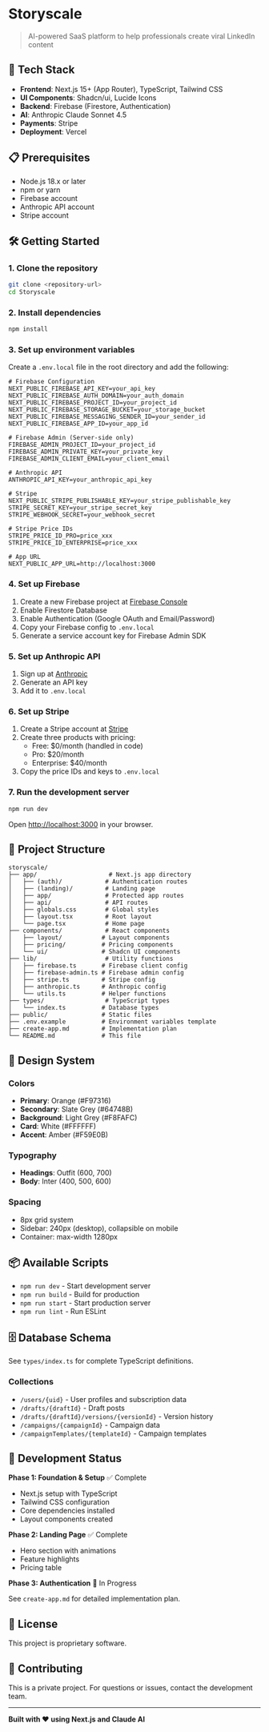 # Storyscale

> AI-powered SaaS platform to help professionals create viral LinkedIn content

## 🚀 Tech Stack

- **Frontend**: Next.js 15+ (App Router), TypeScript, Tailwind CSS
- **UI Components**: Shadcn/ui, Lucide Icons
- **Backend**: Firebase (Firestore, Authentication)
- **AI**: Anthropic Claude Sonnet 4.5
- **Payments**: Stripe
- **Deployment**: Vercel

## 📋 Prerequisites

- Node.js 18.x or later
- npm or yarn
- Firebase account
- Anthropic API account
- Stripe account

## 🛠️ Getting Started

### 1. Clone the repository

```bash
git clone <repository-url>
cd Storyscale
```

### 2. Install dependencies

```bash
npm install
```

### 3. Set up environment variables

Create a `.env.local` file in the root directory and add the following:

```env
# Firebase Configuration
NEXT_PUBLIC_FIREBASE_API_KEY=your_api_key
NEXT_PUBLIC_FIREBASE_AUTH_DOMAIN=your_auth_domain
NEXT_PUBLIC_FIREBASE_PROJECT_ID=your_project_id
NEXT_PUBLIC_FIREBASE_STORAGE_BUCKET=your_storage_bucket
NEXT_PUBLIC_FIREBASE_MESSAGING_SENDER_ID=your_sender_id
NEXT_PUBLIC_FIREBASE_APP_ID=your_app_id

# Firebase Admin (Server-side only)
FIREBASE_ADMIN_PROJECT_ID=your_project_id
FIREBASE_ADMIN_PRIVATE_KEY=your_private_key
FIREBASE_ADMIN_CLIENT_EMAIL=your_client_email

# Anthropic API
ANTHROPIC_API_KEY=your_anthropic_api_key

# Stripe
NEXT_PUBLIC_STRIPE_PUBLISHABLE_KEY=your_stripe_publishable_key
STRIPE_SECRET_KEY=your_stripe_secret_key
STRIPE_WEBHOOK_SECRET=your_webhook_secret

# Stripe Price IDs
STRIPE_PRICE_ID_PRO=price_xxx
STRIPE_PRICE_ID_ENTERPRISE=price_xxx

# App URL
NEXT_PUBLIC_APP_URL=http://localhost:3000
```

### 4. Set up Firebase

1. Create a new Firebase project at [Firebase Console](https://console.firebase.google.com/)
2. Enable Firestore Database
3. Enable Authentication (Google OAuth and Email/Password)
4. Copy your Firebase config to `.env.local`
5. Generate a service account key for Firebase Admin SDK

### 5. Set up Anthropic API

1. Sign up at [Anthropic](https://www.anthropic.com/)
2. Generate an API key
3. Add it to `.env.local`

### 6. Set up Stripe

1. Create a Stripe account at [Stripe](https://stripe.com/)
2. Create three products with pricing:
   - Free: $0/month (handled in code)
   - Pro: $20/month
   - Enterprise: $40/month
3. Copy the price IDs and keys to `.env.local`

### 7. Run the development server

```bash
npm run dev
```

Open [http://localhost:3000](http://localhost:3000) in your browser.

## 📁 Project Structure

```
storyscale/
├── app/                    # Next.js app directory
│   ├── (auth)/            # Authentication routes
│   ├── (landing)/         # Landing page
│   ├── app/               # Protected app routes
│   ├── api/               # API routes
│   ├── globals.css        # Global styles
│   ├── layout.tsx         # Root layout
│   └── page.tsx           # Home page
├── components/            # React components
│   ├── layout/           # Layout components
│   ├── pricing/          # Pricing components
│   └── ui/               # Shadcn UI components
├── lib/                   # Utility functions
│   ├── firebase.ts       # Firebase client config
│   ├── firebase-admin.ts # Firebase admin config
│   ├── stripe.ts         # Stripe config
│   ├── anthropic.ts      # Anthropic config
│   └── utils.ts          # Helper functions
├── types/                 # TypeScript types
│   └── index.ts          # Database types
├── public/               # Static files
├── .env.example          # Environment variables template
├── create-app.md         # Implementation plan
└── README.md             # This file
```

## 🎨 Design System

### Colors
- **Primary**: Orange (#F97316)
- **Secondary**: Slate Grey (#64748B)
- **Background**: Light Grey (#F8FAFC)
- **Card**: White (#FFFFFF)
- **Accent**: Amber (#F59E0B)

### Typography
- **Headings**: Outfit (600, 700)
- **Body**: Inter (400, 500, 600)

### Spacing
- 8px grid system
- Sidebar: 240px (desktop), collapsible on mobile
- Container: max-width 1280px

## 📦 Available Scripts

- `npm run dev` - Start development server
- `npm run build` - Build for production
- `npm run start` - Start production server
- `npm run lint` - Run ESLint

## 🗄️ Database Schema

See `types/index.ts` for complete TypeScript definitions.

### Collections

- `/users/{uid}` - User profiles and subscription data
- `/drafts/{draftId}` - Draft posts
- `/drafts/{draftId}/versions/{versionId}` - Version history
- `/campaigns/{campaignId}` - Campaign data
- `/campaignTemplates/{templateId}` - Campaign templates

## 🚧 Development Status

**Phase 1: Foundation & Setup** ✅ Complete
- Next.js setup with TypeScript
- Tailwind CSS configuration
- Core dependencies installed
- Layout components created

**Phase 2: Landing Page** ✅ Complete
- Hero section with animations
- Feature highlights
- Pricing table

**Phase 3: Authentication** 🔄 In Progress

See `create-app.md` for detailed implementation plan.

## 📝 License

This project is proprietary software.

## 🤝 Contributing

This is a private project. For questions or issues, contact the development team.

---

**Built with ❤️ using Next.js and Claude AI**
